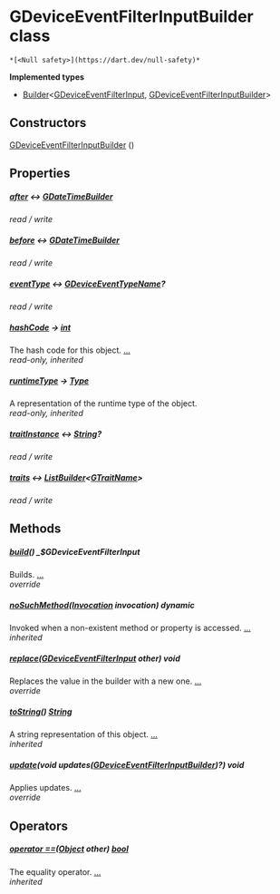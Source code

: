 


# GDeviceEventFilterInputBuilder class






    *[<Null safety>](https://dart.dev/null-safety)*






**Implemented types**

- [Builder](https://pub.dev/documentation/built_value/8.1.4/built_value/Builder-class.html)&lt;[GDeviceEventFilterInput](../third_party_yonomi_graphql_schema___generated___schema.docs.schema.gql/GDeviceEventFilterInput-class.md), [GDeviceEventFilterInputBuilder](../third_party_yonomi_graphql_schema___generated___schema.docs.schema.gql/GDeviceEventFilterInputBuilder-class.md)>





## Constructors

[GDeviceEventFilterInputBuilder](../third_party_yonomi_graphql_schema___generated___schema.docs.schema.gql/GDeviceEventFilterInputBuilder/GDeviceEventFilterInputBuilder.md) ()

    


## Properties

##### [after](../third_party_yonomi_graphql_schema___generated___schema.docs.schema.gql/GDeviceEventFilterInputBuilder/after.md) &#8596; [GDateTimeBuilder](../third_party_yonomi_graphql_schema___generated___schema.docs.schema.gql/GDateTimeBuilder-class.md)



   
_read / write_



##### [before](../third_party_yonomi_graphql_schema___generated___schema.docs.schema.gql/GDeviceEventFilterInputBuilder/before.md) &#8596; [GDateTimeBuilder](../third_party_yonomi_graphql_schema___generated___schema.docs.schema.gql/GDateTimeBuilder-class.md)



   
_read / write_



##### [eventType](../third_party_yonomi_graphql_schema___generated___schema.docs.schema.gql/GDeviceEventFilterInputBuilder/eventType.md) &#8596; [GDeviceEventTypeName](../third_party_yonomi_graphql_schema___generated___schema.docs.schema.gql/GDeviceEventTypeName-class.md)?



   
_read / write_



##### [hashCode](https://api.flutter.dev/flutter/dart-core/Object/hashCode.html) &#8594; [int](https://api.flutter.dev/flutter/dart-core/int-class.html)



The hash code for this object. [...](https://api.flutter.dev/flutter/dart-core/Object/hashCode.html)  
_read-only, inherited_



##### [runtimeType](https://api.flutter.dev/flutter/dart-core/Object/runtimeType.html) &#8594; [Type](https://api.flutter.dev/flutter/dart-core/Type-class.html)



A representation of the runtime type of the object.   
_read-only, inherited_



##### [traitInstance](../third_party_yonomi_graphql_schema___generated___schema.docs.schema.gql/GDeviceEventFilterInputBuilder/traitInstance.md) &#8596; [String](https://api.flutter.dev/flutter/dart-core/String-class.html)?



   
_read / write_



##### [traits](../third_party_yonomi_graphql_schema___generated___schema.docs.schema.gql/GDeviceEventFilterInputBuilder/traits.md) &#8596; [ListBuilder](https://pub.dev/documentation/built_collection/5.1.1/built_collection/ListBuilder-class.html)&lt;[GTraitName](../third_party_yonomi_graphql_schema___generated___schema.docs.schema.gql/GTraitName-class.md)>



   
_read / write_




## Methods

##### [build](../third_party_yonomi_graphql_schema___generated___schema.docs.schema.gql/GDeviceEventFilterInputBuilder/build.md)() _$GDeviceEventFilterInput



Builds. [...](../third_party_yonomi_graphql_schema___generated___schema.docs.schema.gql/GDeviceEventFilterInputBuilder/build.md)  
_override_



##### [noSuchMethod](https://api.flutter.dev/flutter/dart-core/Object/noSuchMethod.html)([Invocation](https://api.flutter.dev/flutter/dart-core/Invocation-class.html) invocation) dynamic



Invoked when a non-existent method or property is accessed. [...](https://api.flutter.dev/flutter/dart-core/Object/noSuchMethod.html)  
_inherited_



##### [replace](../third_party_yonomi_graphql_schema___generated___schema.docs.schema.gql/GDeviceEventFilterInputBuilder/replace.md)([GDeviceEventFilterInput](../third_party_yonomi_graphql_schema___generated___schema.docs.schema.gql/GDeviceEventFilterInput-class.md) other) void



Replaces the value in the builder with a new one. [...](../third_party_yonomi_graphql_schema___generated___schema.docs.schema.gql/GDeviceEventFilterInputBuilder/replace.md)  
_override_



##### [toString](https://api.flutter.dev/flutter/dart-core/Object/toString.html)() [String](https://api.flutter.dev/flutter/dart-core/String-class.html)



A string representation of this object. [...](https://api.flutter.dev/flutter/dart-core/Object/toString.html)  
_inherited_



##### [update](../third_party_yonomi_graphql_schema___generated___schema.docs.schema.gql/GDeviceEventFilterInputBuilder/update.md)(void updates([GDeviceEventFilterInputBuilder](../third_party_yonomi_graphql_schema___generated___schema.docs.schema.gql/GDeviceEventFilterInputBuilder-class.md))?) void



Applies updates. [...](../third_party_yonomi_graphql_schema___generated___schema.docs.schema.gql/GDeviceEventFilterInputBuilder/update.md)  
_override_




## Operators

##### [operator ==](https://api.flutter.dev/flutter/dart-core/Object/operator_equals.html)([Object](https://api.flutter.dev/flutter/dart-core/Object-class.html) other) [bool](https://api.flutter.dev/flutter/dart-core/bool-class.html)



The equality operator. [...](https://api.flutter.dev/flutter/dart-core/Object/operator_equals.html)  
_inherited_











